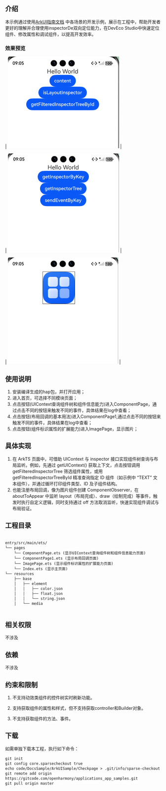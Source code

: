 ## 介绍

本示例通过使用[ArkUI指南文档](https://gitcode.com/openharmony/docs/blob/master/zh-cn/application-dev/ui/arkts-inspector-overview.md)
中各场景的开发示例，展示在工程中，帮助开发者更好的理解并合理使用inspectorDe双向定位能力，在DevEco
Studio中快速定位组件、修改属性和调试组件，以提高开发效率。

### 效果预览

| ![image](screenshot/img2.png) |

| ![image](screenshot/img3.png) |

| ![image](screenshot/img4.png) |

## 使用说明

1. 安装编译生成的hap包，并打开应用；
2. 进入首页，可选择不同模块页面；
3. 点击按钮(UIContext查询组件树和组件信息能力)进入ComponentPage，通过点击不同的按钮来触发不同的事件，具体结果在log中查看；
4. 点击按钮(布局回调的基本用法)进入ComponentPage1,通过点击不同的按钮来触发不同的事件，具体结果在log中查看；
5. 点击按钮(组件标识属性的扩展能力)进入ImagePage，显示图片；

## 具体实现

1. 在 ArkTS 页面中，可借助 UIContext 与 inspector 接口实现组件树查询与布局监听。例如，先通过 getUIContext() 获取上下文，点击按钮调用
   getFilteredInspectorTree 筛选组件属性，或用 getFilteredInspectorTreeById 精准查询指定 ID 组件（如示例中 “TEXT”
   文本组件），并通过循环打印组件类型、ID 及子组件结构。
2. 也能注册布局回调，像为图片组件创建 ComponentObserver，在 aboutToAppear 中监听
   layout（布局完成）、draw（绘制完成）等事件，触发时执行自定义逻辑，同时支持通过 off 方法取消监听，快速实现组件调试与布局验证。

## 工程目录

```

entry/src/main/ets/
└── pages
    └── ComponentPage.ets (显示UIContext查询组件树和组件信息能力页面)
    └── ComponentPage1.ets (显示布局回调页面)
    └── ImagePage.ets (显示组件标识属性的扩展能力页面)
    └── Index.ets (显示主页面)
└── resources
    ├── base
    │   ├── element
    │   │   ├── color.json
    │   │   ├── float.json
    │   │   └── string.json
    │   └── media
    
```

## 相关权限

不涉及

## 依赖

不涉及

## 约束和限制

1. 不支持动效类组件的控件树实时刷新功能。

2. 支持获取组件的属性和样式，但不支持获取controller和Builder对象。

3. 不支持获取组件的方法、事件。

## 下载

如需单独下载本工程，执行如下命令：

```
git init
git config core.sparsecheckout true
echo code/DocsSample/ArkUISample/Checkpage > .git/info/sparse-checkout
git remote add origin https://gitcode.com/openharmony/applications_app_samples.git
git pull origin master
```